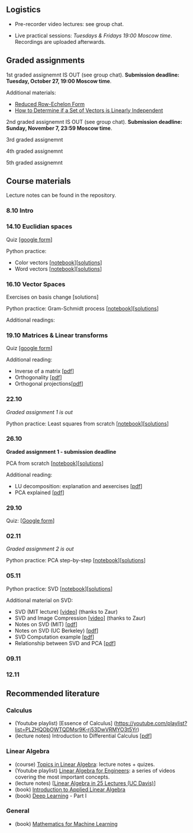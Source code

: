 ## Logistics

- Pre-recorder video lectures: see group chat.

- Live practical sessions: *Tuesdays & Fridays 19:00 Moscow time*. Recordings are uploaded afterwards.

## Graded assignments

1st graded assignemnt IS OUT (see group chat). **Submission deadline: Tuesday, October 27, 19:00 Moscow time**.

Additional materials:
- [Reduced Row-Echelon Form](https://youtu.be/1rBU0yIyQQ8)
- [How to Determine if a Set of Vectors is Linearly Independent](https://youtu.be/L1ErFhSxIew)

2nd graded assignemnt IS OUT (see group chat). **Submission deadline: Sunday, November 7, 23:59 Moscow time**.

3rd graded assignemnt

4th graded assignemnt

5th graded assignemnt

## Course materials

Lecture notes can be found in the repository. 

### 8.10 Intro

### 14.10 Euclidian spaces

Quiz [[google form](https://forms.gle/uwgLicwGB42zPsbr8)]

Python practice:
- Color vectors [[notebook](https://colab.research.google.com/drive/1zvTfZ8jE_zNIJbwJwM89dr_wpRVYEWMM?usp=sharing)][[solutions](https://colab.research.google.com/drive/1OiRR3EfKwHNxdHHRqob8FmEJwvov9oek?usp=sharing)]
- Word vectors [[notebook](https://colab.research.google.com/drive/1-lpjmwYVI4_IcrXtnwtZyttMiOFg97a0?usp=sharing)][[solutions](https://colab.research.google.com/drive/1yU8vtMA4KxSVk0WH59WNhXTiwdaP7HZ-?usp=sharing)]

### 16.10 Vector Spaces

Exercises on basis change [solutions]

Python practice: Gram-Schmidt process [[notebook](https://colab.research.google.com/drive/19DqtURFOwWP6RykklXI1eRDu6Fhgybwu?usp=sharing)][[solutions](https://colab.research.google.com/drive/1djaKMU9ZjrA1fvMtVyVR6eEi1Smq6bW2?usp=sharing)] 

Additional readings:

### 19.10 Matrices & Linear transforms

Quiz [[google form](https://forms.gle/Mw28SUSTwohWWv9d7)]

Additional reading:
- Inverse of a matrix [[pdf](https://web.auburn.edu/holmerr/2660/Textbook/invertibility-print.pdf)]
- Orthogonality [[pdf](https://web.auburn.edu/holmerr/2660/Textbook/orthogonality-print.pdf)]
- Orthogonal projections[[pdf](https://www.math.utk.edu/~mengesha/teaching/Math2025/Lecture8.pdf)]
### 22.10

*Graded assignment 1 is out*

Python practice: Least squares from scratch [[notebook](https://colab.research.google.com/drive/16UqY0p5h5324atAIQ3kWilF7AZTa5mbX?usp=sharing)][[solutions](https://colab.research.google.com/drive/1_Kfewsh9QDPvn8rYUoRa4Ck-C9eDjkkU?usp=sharing)] 

### 26.10

**Graded assignment 1 - submission deadline**

PCA from scratch [[notebook](https://colab.research.google.com/drive/1tx5IXfGheU4fZRN5OkkBHAU4mbna0s7R?usp=sharing)][[solutions](https://colab.research.google.com/drive/1qSFsYM6KBWo4-uSWmooX0Ks0Zd87JVd0?usp=sharing)]

Additional reading:
- LU decomposition: explanation and aexercises [[pdf](https://learn.lboro.ac.uk/archive/olmp/olmp_resources/pages/workbooks_1_50_jan2008/Workbook30/30_3_lu_decmp.pdf)]
- PCA explained [[pdf](http://www.math.union.edu/~jaureguj/PCA.pdf)]

### 29.10

Quiz: [[Google form](https://forms.gle/Dyaosx6oz4gNFX8Y8)]

### 02.11

*Graded assignment 2 is out*

Python practice: PCA step-by-step [[notebook](https://colab.research.google.com/drive/1FVbnGH1xksvECmbaMVA2WATERCClwsV8?usp=sharing)][[solutions](https://colab.research.google.com/drive/1AMLBARvqGBamQPFWrKf3YY1Ww4uMx_C9?usp=sharing)]

### 05.11

Python practice: SVD [[notebook](https://colab.research.google.com/drive/1Xch-StnOTkWkhto2c8jGzqp58CfiakdD?usp=sharing)][[solutions](https://colab.research.google.com/drive/1vPhsr7VfjxwGMZoXfTe9NEJ5foBiG9jw?usp=sharing)]

Additional material on SVD:
- SVD (MIT lecture) [[video](https://youtu.be/rYz83XPxiZo)] (thanks to Zaur)
- SVD and Image Compression [[video](https://youtu.be/DG7YTlGnCEo)] (thanks to Zaur)
- Notes on SVD (MIT) [[pdf](https://math.mit.edu/classes/18.095/2016IAP/lec2/SVD_Notes.pdf)]
- Notes on SVD (UC Berkeley) [[pdf](https://math.berkeley.edu/~hutching/teach/54-2017/svd-notes.pdf)]
- SVD Computation example [[pdf](https://www.d.umn.edu/~mhampton/m4326svd_example.pdf)]
- Relationship between SVD and PCA [[pdf](https://stats.stackexchange.com/questions/134282/relationship-between-svd-and-pca-how-to-use-svd-to-perform-pca)]

### 09.11

### 12.11

## Recommended literature 

### Calculus

- (Youtube playlist) [Essence of Calculus] (https://youtube.com/playlist?list=PLZHQObOWTQDMsr9K-rj53DwVRMYO3t5Yr)
- (lecture notes) Introduction to Differential Calculus [[pdf](https://www.sydney.edu.au/content/dam/students/documents/mathematics-learning-centre/introduction-to-differential-calculus.pdf)]

### Linear Algebra

- (course) [Topics in Linear Algebra](https://web.auburn.edu/holmerr/2660): lecture notes + quizes.
- (Youtube playlist) [Linear Algebra for Engineers](https://youtube.com/playlist?list=PLkZjai-2Jcxlg-Z1roB0pUwFU-P58tvOx): a series of videos covering the most important concepts.
- (lecture notes) [[Linear Algebra in 25 Lectures (UC Davis)](https://www.math.ucdavis.edu/~linear/linear.pdf)]
- (book) [Introduction to Applied Linear Algebra](http://vmls-book.stanford.edu/)
- (book) [Deep Learning](https://www.deeplearningbook.org/) - Part I

### General

- (book) [Mathematics for Machine Learning](https://mml-book.github.io/)
